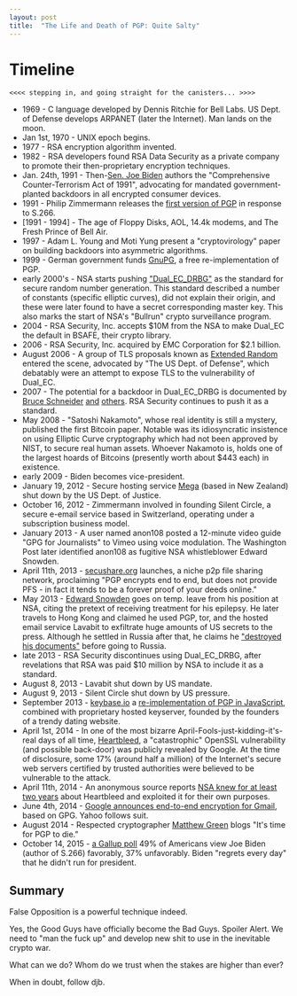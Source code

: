```yaml
---
layout: post
title:  "The Life and Death of PGP: Quite Salty"
---
```


# Timeline

```
<<<< stepping in, and going straight for the canisters... >>>>
```

- 1969 - C language developed by Dennis Ritchie for Bell Labs. US Dept. of Defense develops ARPANET (later the Internet). Man lands on the moon.
- Jan 1st, 1970 - UNIX epoch begins.
- 1977 - RSA encryption algorithm invented.
- 1982 - RSA developers found RSA Data Security as a private company to promote their then-proprietary encryption techniques.
- Jan. 24th, 1991 - Then-[Sen. Joe Biden](https://www.congress.gov/bill/102nd-congress/senate-bill/266) authors the "Comprehensive Counter-Terrorism Act of 1991", advocating for mandated government-planted backdoors in all encrypted consumer devices.
- 1991 - Philip Zimmermann releases the [first version of PGP](https://www.philzimmermann.com/EN/essays/WhyIWrotePGP.html) in response to S.266.
- [1991 - 1994] - The age of Floppy Disks, AOL, 14.4k modems, and The Fresh Prince of Bell Air.
- 1997 - Adam L. Young and Moti Yung present a "cryptovirology" paper on building backdoors into asymmetric algorithms.
- 1999 - German government funds [GnuPG](https://en.wikipedia.org/wiki/GNU_Privacy_Guard), a free re-implementation of PGP.
- early 2000's - NSA starts pushing ["Dual_EC_DRBG"](https://en.wikipedia.org/wiki/Dual_EC_DRBG) as the standard for secure random number generation. This standard described a number of constants (specific elliptic curves), did not explain their origin, and these were later found to have a secret corresponding master key. This also marks the start of NSA's "Bullrun" crypto surveillance program.
- 2004 - RSA Security, Inc. accepts $10M from the NSA to make Dual_EC the default in BSAFE, their crypto library.
- 2006 - RSA Security, Inc. acquired by EMC Corporation for $2.1 billion.
- August 2006 - A group of TLS proposals known as [Extended Random](http://sockpuppet.org/blog/2015/08/04/is-extended-random-malicious/) entered the scene, advocated by "The US Dept. of Defense", which debatably were an attempt to expose TLS to the vulnerability of Dual_EC.
- 2007 - The potential for a backdoor in Dual_EC_DRBG is documented by [Bruce Schneider](https://www.schneier.com/blog/archives/2007/11/the_strange_sto.html) [and](http://eprint.iacr.org/2007/048) [others](http://eprint.iacr.org/2006/190). RSA Security continues to push it as a standard.
- May 2008 - "Satoshi Nakamoto", whose real identity is still a mystery, published the first Bitcoin paper. Notable was its idiosyncratic insistence on using Elliptic Curve cryptography which had not been approved by NIST, to secure real human assets. Whoever Nakamoto is, holds one of the largest hoards of Bitcoins (presently worth about $443 each) in existence.
- early 2009 - Biden becomes vice-president.
- January 19, 2012 - Secure hosting service [Mega](https://en.wikipedia.org/wiki/Mega_(service)) (based in New Zealand) shut down by the US Dept. of Justice.
- October 16, 2012 - Zimmermann involved in founding Silent Circle, a secure e-email service based in Switzerland, operating under a subscription business model.
- January 2013 - A user named anon108 posted a 12-minute video guide "GPG for Journalists" to Vimeo using voice modulation. The Washington Post later identified anon108 as fugitive NSA whistleblower Edward Snowden.
- April 11th, 2013 - [secushare.org](http://web.archive.org/web/20130421103548/http://secushare.org/) launches, a niche p2p file sharing network, proclaiming "PGP encrypts end to end, but does not provide PFS - in fact it tends to be a forever proof of your deeds online."
- May 2013 - [Edward Snowden](https://en.wikipedia.org/wiki/Global_surveillance_disclosures_(2013%E2%80%93present)) goes on temp. leave from his position at NSA, citing the pretext of receiving treatment for his epilepsy. He later travels to Hong Kong and claimed he used PGP, tor, and the hosted email service Lavabit to exfiltrate huge amounts of US secrets to the press. Although he settled in Russia after that, he claims he ["destroyed his documents"](http://www.huffingtonpost.com/bob-cesca/edward-snowden-bizarre-interview_b_5421572.html) before going to Russia.
- late 2013 - RSA Security discontinues using Dual_EC_DRBG, after revelations that RSA was paid $10 million by NSA to include it as a standard.
- August 8, 2013 - Lavabit shut down by US mandate.
- August 9, 2013 - Silent Circle shut down by US pressure.
- September 2013 - [keybase.io](http://web.archive.org/web/20131008131612/https://keybase.io/) a [re-implementation of PGP in JavaScript](https://keybase.io/kbpgp), combined with proprietary hosted keyserver, founded by the founders of a trendy dating website.
- April 1st, 2014 - In one of the most bizarre April-Fools-just-kidding-it's-real days of all time, [Heartbleed](https://en.wikipedia.org/wiki/Heartbleed), a "catastrophic" OpenSSL vulnerability (and possible back-door)  was publicly revealed by Google. At the time of disclosure, some 17% (around half a million) of the Internet's secure web servers certified by trusted authorities were believed to be vulnerable to the attack.
- April 11th, 2014 - An anonymous source reports [NSA knew for at least two years](http://www.bloomberg.com/news/articles/2014-04-11/nsa-said-to-have-used-heartbleed-bug-exposing-consumers) about Heartbleed and exploited it for their own purposes.
- June 4th, 2014 - [Google announces end-to-end encryption for Gmail](https://security.googleblog.com/2014/06/making-end-to-end-encryption-easier-to.html), based on GPG. Yahoo follows suit.
- August 2014 - Respected cryptographer [Matthew Green](http://blog.cryptographyengineering.com/2014/08/whats-matter-with-pgp.html) blogs "It's time for PGP to die."
- October 14, 2015 - [a Gallup poll](http://www.gallup.com/poll/186167/biden-maintains-positive-image.aspx) 49% of Americans view Joe Biden (author of S.266) favorably, 37% unfavorably. Biden "regrets every day" that he didn't run for president.

## Summary

False Opposition is a powerful technique indeed.

Yes, the Good Guys have officially become the Bad Guys. Spoiler Alert. We need to "man the fuck up" and develop new shit to use in the inevitable crypto war.

What can we do? Whom do we trust when the stakes are higher than ever?

When in doubt, follow djb.

